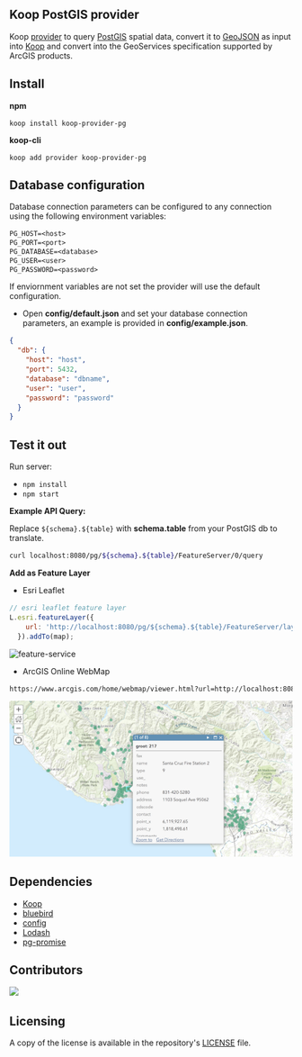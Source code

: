 ## Koop PostGIS provider
 Koop [provider](https://koopjs.github.io/docs/usage/provider) to query [PostGIS](https://postgis.net/) spatial data, convert it to [GeoJSON](https://geojson.org/) as input into [Koop](https://koopjs.github.io/) and convert into the GeoServices specification supported by ArcGIS products.

## Install

**npm**

```
koop install koop-provider-pg
```

**koop-cli**

```
koop add provider koop-provider-pg
```

## Database configuration

Database connection parameters can be configured to any connection using the following environment variables:

```
PG_HOST=<host>
PG_PORT=<port>
PG_DATABASE=<database>
PG_USER=<user>
PG_PASSWORD=<password>
```

If enviornment variables are not set the provider will use the default configuration.

- Open **config/default.json** and set your database connection parameters, an example is provided in **config/example.json**.

```json
{
  "db": {
    "host": "host",
    "port": 5432,
    "database": "dbname",
    "user": "user",
    "password": "password"
  }
}
```

## Test it out
Run server:
- `npm install`
- `npm start`

**Example API Query:**

Replace `${schema}.${table}` with **schema.table** from your PostGIS db to translate.

```bash
curl localhost:8080/pg/${schema}.${table}/FeatureServer/0/query
```

**Add as Feature Layer**

- Esri Leaflet

```javascript
// esri leaflet feature layer
L.esri.featureLayer({
    url: 'http://localhost:8080/pg/${schema}.${table}/FeatureServer/layers'
  }).addTo(map);
````

![feature-service](./assets/postgis-feature-service.png)

- ArcGIS Online WebMap

```bash
https://www.arcgis.com/home/webmap/viewer.html?url=http://localhost:8080/pg/${schema}.${table}/FeatureServer/
```

![agol feature-service](./assets/postgis-agol-featureservice.png)

## Dependencies
- [Koop](https://koopjs.github.io/)
- [bluebird](http://bluebirdjs.com/docs/getting-started.html)
- [config](https://lorenwest.github.io/node-config/)
- [Lodash](https://lodash.com/)
- [pg-promise](https://vitaly-t.github.io/pg-promise/)

## Contributors
<a href="https://github.com/doneill/koop-provider-pg/graphs/contributors">
  <img src="https://contributors-img.web.app/image?repo=doneill/koop-provider-pg" />
</a>

## Licensing
A copy of the license is available in the repository's [LICENSE](LICENSE) file.